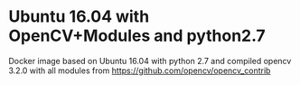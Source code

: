 # Ubuntu 16.04 with OpenCV+Modules and python2.7

Docker image based on Ubuntu 16.04 with python 2.7 and compiled opencv 3.2.0 with all modules from https://github.com/opencv/opencv_contrib

